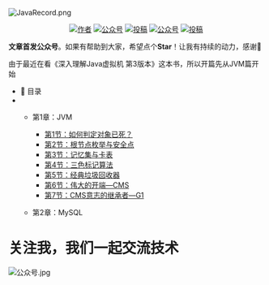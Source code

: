 ![JavaRecord.png](https://mmbiz.qpic.cn/mmbiz_png/jC8rtGdWScPibyOvOuNiasKa7qicaZgo5DIJLydxQPEToPkgDoxQgm3WY0SuW5KUzRD7H6PAvyAxibTAoib226SEeLA/0?wx_fmt=png)
<p align="center">
  <a href="#"><img src="https://img.shields.io/badge/Author-BookSea-orange.svg" alt="作者"></a>
  <a href="#公众号"><img src="https://img.shields.io/badge/%E5%85%AC%E4%BC%97%E5%8F%B7-Java随想录-lightgrey.svg" alt="公众号"></a>
  <a href="https://blog.csdn.net/bookssea"><img src="https://img.shields.io/badge/csdn-CSDN-red.svg" alt="投稿"></a>
  <a href="https://juejin.cn/user/2837192913204935"><img src="https://img.shields.io/badge/juejin-掘金-blue.svg" alt="公众号"></a>
  <a href="https://www.cnblogs.com/booksea/"><img src="https://img.shields.io/badge/cnblogs-博客园-important.svg" alt="投稿"></a>
</p>


**文章首发公众号**。如果有帮助到大家，希望点个**Star**！让我有持续的动力，感谢🤝</br>

由于最近在看《深入理解Java虚拟机 第3版本》这本书，所以开篇先从JVM篇开始

- :memo: 目录
- 
   - 第1章：JVM
       - [第1节：如何判定对象已死？](https://mp.weixin.qq.com/s?__biz=Mzg4Nzc3NjkzOA==&mid=2247483883&idx=1&sn=bc4c92a7737ca6d725465746063cc338&chksm=cf84722ef8f3fb38a8c5b0b6a220a528b79ee1040699810024784a1d8735450a33e7d4345575#rd)
       - [第2节：根节点枚举与安全点](https://mp.weixin.qq.com/s?__biz=Mzg4Nzc3NjkzOA==&mid=2247483723&idx=1&sn=832533651b58f6c1725ca0e6ec5ba7b8&chksm=cf84728ef8f3fb981ef04f316974737457ce0b23909cb7407d00469af6776839c4a759fdbe7a#rd)
       - [第3节：记忆集与卡表](https://mp.weixin.qq.com/s?__biz=Mzg4Nzc3NjkzOA==&mid=2247483830&idx=1&sn=5d886e14a5a0d06f8bd61e6b99a4fe58&chksm=cf847273f8f3fb65a1a81dd38e54ad3393c7bada3161a71d5189436ba62e71e69dc403cd2d8a#rd)
       - [第4节：三色标记算法](https://mp.weixin.qq.com/s?__biz=Mzg4Nzc3NjkzOA==&mid=2247483840&idx=1&sn=10b0c17fa4c36e009df8bbc158cf0b51&chksm=cf847205f8f3fb135f5b6200053839bf7c973ab60f8636b7982f528a4ed828a7866afaa0bb16#rd)
       - [第5节：经典垃圾回收器](https://mp.weixin.qq.com/s?__biz=Mzg4Nzc3NjkzOA==&mid=2247483842&idx=1&sn=bc07219432664b1d1e75d480d9c2b934&chksm=cf847207f8f3fb1139d7779957b98ba09d13291964a7d1b549f9dfabcc4610fe36849c4301fb#rd)
       - [第6节：伟大的开端—CMS](https://mp.weixin.qq.com/s?__biz=Mzg4Nzc3NjkzOA==&mid=2247483846&idx=1&sn=11d126113003f68de397ab954680b46b&chksm=cf847203f8f3fb15eefcaa97a5e356d63c6f7c104a3793ab525019b31648fb0dc0777659ae12#rd)
       - [第7节：CMS意志的继承者—G1](https://mp.weixin.qq.com/s?__biz=Mzg4Nzc3NjkzOA==&mid=2247483848&idx=1&sn=072e44aaa3167de5f6bb8833f7c09d3b&chksm=cf84720df8f3fb1be12b0ee95e9d300ac5ce2ca911777603eb2f165b43ba6215a8491aded813#rd)
       
   - 第2章：MySQL

# 关注我，我们一起交流技术

  <a name="微信"></a>  <a name="公众号"></a>
![公众号.jpg](https://mmbiz.qpic.cn/mmbiz_jpg/jC8rtGdWScPibyOvOuNiasKa7qicaZgo5DIcDAickDKoU6KZUmLyibpnRc6ibzTxT9WAnkfPhFcq6iamGRo2ITZlPPczA/0?wx_fmt=jpeg)
